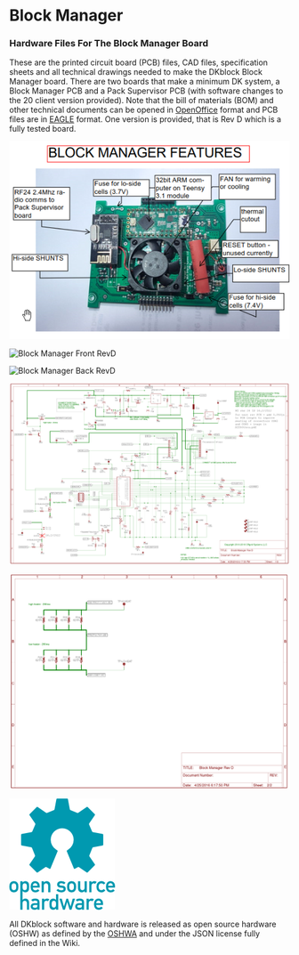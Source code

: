 # Block Manager 
### Hardware Files For The Block Manager Board
These are the printed circuit board (PCB) files, CAD files, specification sheets and all technical drawings needed to make the DKblock Block Manager board. There are two boards that make a minimum DK system, a Block Manager PCB and a Pack Supervisor PCB (with software changes to the 20 client version provided). Note that the bill of materials (BOM) and other technical documents can be opened in [OpenOffice](https://www.openoffice.org) format and PCB files are in [EAGLE](https://www.autodesk.com/products/eagle/overview) format.
One version is provided, that is Rev D which is a fully tested board.

![Block Manager Features](Images/Block_Manager_Features.png)

![Block Manager Front RevD](Images/Block_Manager_RevD_Front.png)

![Block Manager Back RevD](Images/Block_Manager_RevD_Back.png)

![Block Manager Schematic RevD1 Page 1](Images/Block_Manager_RevD1_schematic_Page_1.png)

![Block Manager Schematic RevD1 Page 2](Images/Block_Manager_RevD1_schematic_Page_2.png)


![Open Hardware](Images/oshw-logo-200-px.png)

All DKblock software and hardware is released as open source hardware (OSHW) as defined by the [OSHWA](https://www.oshwa.org/definition/) and under the JSON license fully defined in the Wiki.